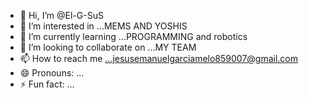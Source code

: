 - 👋 Hi, I’m @El-G-SuS
- 👀 I’m interested in ...MEMS AND YOSHIS
- 🌱 I’m currently learning ...PROGRAMMING and robotics
- 💞️ I’m looking to collaborate on ...MY TEAM
- 📫 How to reach me ...jesusemanuelgarciamelo859007@gmail.com
- 😄 Pronouns: ...
- ⚡ Fun fact: ...

<!---
TaW34INGMOMAZOSXD/TaW34INGMOMAZOSXD is a ✨ special ✨ repository because its `README.md` (this file) appears on your GitHub profile.
You can click the Preview link to take a look at your changes.
--->
